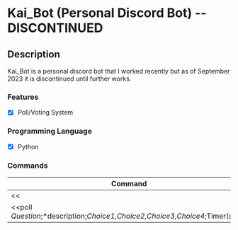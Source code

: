 # Kai_Bot (Personal Discord Bot) -- DISCONTINUED

## Description
Kai_Bot is a personal discord bot that I worked recently but as of September 2023 it is discontinued until further works.

### Features
- [x] Poll/Voting System

### Programming Language
- [x] Python

### Commands
|Command|Description|
|-------|-----------|
| << | Prefix |
| <<poll *Question*;*description;*Choice1,Choice2,Choice3,Choice4*;Timer(secs)| Creates a poll|
